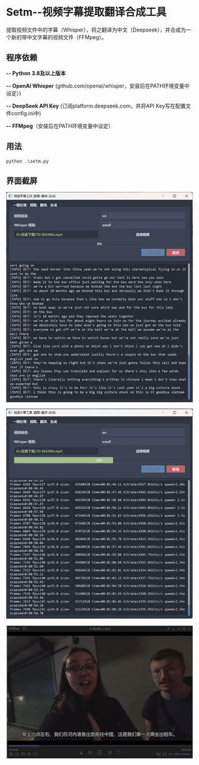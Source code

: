 # Setm--视频字幕提取翻译合成工具
提取视频文件中的字幕（Whisper），将之翻译为中文（Deepseek），并合成为一个新的带中文字幕的视频文件（FFMpeg）。

## 程序依赖

**-- Python 3.8及以上版本**

**-- OpenAI Whisper** (github.com/openai/whisper，安装后在PATH环境变量中设定）)

**-- DeepSeek API Key** (订阅platform.deepseek.com，并将API Key写在配置文件config.ini中)

**-- FFMpeg**（安装后在PATH环境变量中设定）

## 用法

```
python .\setm.py
```

## 界面截屏

![截屏](/assets/screenshot1.png)

![截屏](/assets/screenshot2.png)

![截屏](/assets/screenshot3.png)
